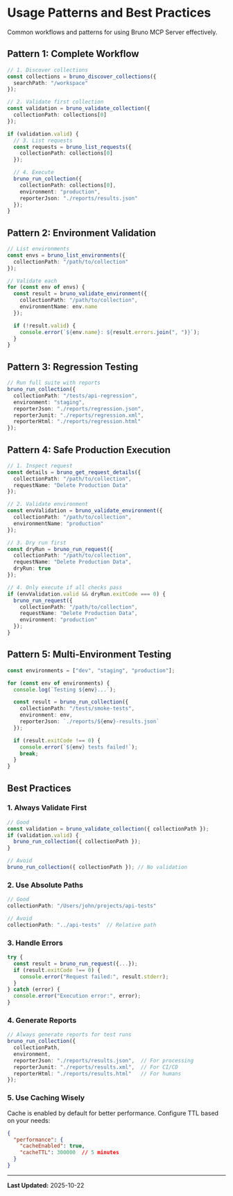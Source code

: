 # Usage Patterns and Best Practices

Common workflows and patterns for using Bruno MCP Server effectively.

## Pattern 1: Complete Workflow

```typescript
// 1. Discover collections
const collections = bruno_discover_collections({
  searchPath: "/workspace"
});

// 2. Validate first collection
const validation = bruno_validate_collection({
  collectionPath: collections[0]
});

if (validation.valid) {
  // 3. List requests
  const requests = bruno_list_requests({
    collectionPath: collections[0]
  });

  // 4. Execute
  bruno_run_collection({
    collectionPath: collections[0],
    environment: "production",
    reporterJson: "./reports/results.json"
  });
}
```

## Pattern 2: Environment Validation

```typescript
// List environments
const envs = bruno_list_environments({
  collectionPath: "/path/to/collection"
});

// Validate each
for (const env of envs) {
  const result = bruno_validate_environment({
    collectionPath: "/path/to/collection",
    environmentName: env.name
  });

  if (!result.valid) {
    console.error(`${env.name}: ${result.errors.join(", ")}`);
  }
}
```

## Pattern 3: Regression Testing

```typescript
// Run full suite with reports
bruno_run_collection({
  collectionPath: "/tests/api-regression",
  environment: "staging",
  reporterJson: "./reports/regression.json",
  reporterJunit: "./reports/regression.xml",
  reporterHtml: "./reports/regression.html"
});
```

## Pattern 4: Safe Production Execution

```typescript
// 1. Inspect request
const details = bruno_get_request_details({
  collectionPath: "/path/to/collection",
  requestName: "Delete Production Data"
});

// 2. Validate environment
const envValidation = bruno_validate_environment({
  collectionPath: "/path/to/collection",
  environmentName: "production"
});

// 3. Dry run first
const dryRun = bruno_run_request({
  collectionPath: "/path/to/collection",
  requestName: "Delete Production Data",
  dryRun: true
});

// 4. Only execute if all checks pass
if (envValidation.valid && dryRun.exitCode === 0) {
  bruno_run_request({
    collectionPath: "/path/to/collection",
    requestName: "Delete Production Data",
    environment: "production"
  });
}
```

## Pattern 5: Multi-Environment Testing

```typescript
const environments = ["dev", "staging", "production"];

for (const env of environments) {
  console.log(`Testing ${env}...`);

  const result = bruno_run_collection({
    collectionPath: "/tests/smoke-tests",
    environment: env,
    reporterJson: `./reports/${env}-results.json`
  });

  if (result.exitCode !== 0) {
    console.error(`${env} tests failed!`);
    break;
  }
}
```

## Best Practices

### 1. Always Validate First

```typescript
// Good
const validation = bruno_validate_collection({ collectionPath });
if (validation.valid) {
  bruno_run_collection({ collectionPath });
}

// Avoid
bruno_run_collection({ collectionPath }); // No validation
```

### 2. Use Absolute Paths

```typescript
// Good
collectionPath: "/Users/john/projects/api-tests"

// Avoid
collectionPath: "../api-tests"  // Relative path
```

### 3. Handle Errors

```typescript
try {
  const result = bruno_run_request({...});
  if (result.exitCode !== 0) {
    console.error("Request failed:", result.stderr);
  }
} catch (error) {
  console.error("Execution error:", error);
}
```

### 4. Generate Reports

```typescript
// Always generate reports for test runs
bruno_run_collection({
  collectionPath,
  environment,
  reporterJson: "./reports/results.json",  // For processing
  reporterJunit: "./reports/results.xml",  // For CI/CD
  reporterHtml: "./reports/results.html"   // For humans
});
```

### 5. Use Caching Wisely

Cache is enabled by default for better performance. Configure TTL based on your needs:

```json
{
  "performance": {
    "cacheEnabled": true,
    "cacheTTL": 300000  // 5 minutes
  }
}
```

---

**Last Updated:** 2025-10-22

